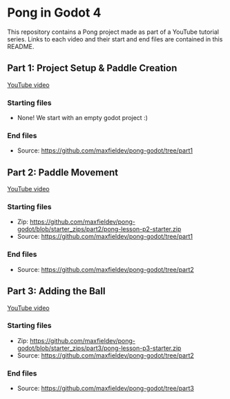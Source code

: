 # Pong in Godot 4
This repository contains a Pong project made as part of a YouTube tutorial series. Links to each video and their start and end files are contained in this README.

## Part 1: Project Setup & Paddle Creation

[YouTube video](https://youtu.be/HV1RHJt_G90)

### Starting files
- None! We start with an empty godot project :)

### End files
- Source: https://github.com/maxfieldev/pong-godot/tree/part1

## Part 2: Paddle Movement

[YouTube video](https://youtu.be/fXTdQZSSGU0)

### Starting files
- Zip: https://github.com/maxfieldev/pong-godot/blob/starter_zips/part2/pong-lesson-p2-starter.zip
- Source: https://github.com/maxfieldev/pong-godot/tree/part1

### End files
- Source: https://github.com/maxfieldev/pong-godot/tree/part2

## Part 3: Adding the Ball

[YouTube video](https://www.youtube.com/watch?v=CykswxSLn5A)

### Starting files
- Zip: https://github.com/maxfieldev/pong-godot/blob/starter_zips/part3/pong-lesson-p3-starter.zip
- Source: https://github.com/maxfieldev/pong-godot/tree/part2

### End files
- Source: https://github.com/maxfieldev/pong-godot/tree/part3
